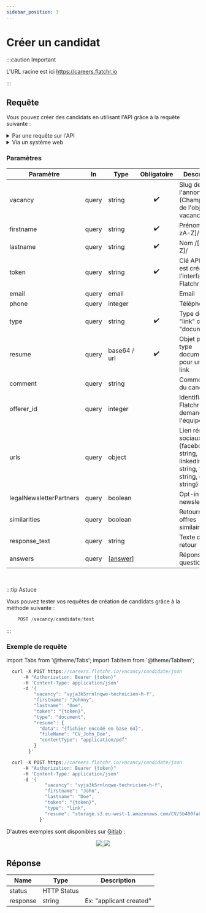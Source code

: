 ```yaml
---
sidebar_position: 3
---
```

# Créer un candidat

:::caution Important

L'URL racine est ici https://careers.flatchr.io

:::


## Requête

Vous pouvez créer des candidats en utilisant l'API grâce à la requête suivante : 

<details>
  <summary> Par une requête sur l'API  </summary>

```jsx
    POST vacancy/candidate/json
```
[![Run in Postman](https://run.pstmn.io/button.svg)](https://god.gw.postman.com/run-collection/18861404-4f87a56b-e6a0-4c9a-86cc-9c9de3aded2f?action=collection%2Ffork&collection-url=entityId%3D18861404-4f87a56b-e6a0-4c9a-86cc-9c9de3aded2f%26entityType%3Dcollection%26workspaceId%3D9ab396af-18af-4f93-809c-cddd2fbd1422#?env%5BFlatchr%5D=W3sia2V5IjoiYXBpX3Rva2VuIiwidmFsdWUiOiIiLCJlbmFibGVkIjp0cnVlLCJ0eXBlIjoic2VjcmV0In0seyJrZXkiOiJzbHVnIiwidmFsdWUiOiIiLCJlbmFibGVkIjp0cnVlLCJ0eXBlIjoiZGVmYXVsdCJ9LHsia2V5IjoiY29tcGFueSIsInZhbHVlIjoiIiwiZW5hYmxlZCI6dHJ1ZSwidHlwZSI6ImRlZmF1bHQifV0=)
</details>

<details>
  <summary> Via un système web  </summary>

```jsx
    POST vacancy/candidate/custom
```
[![Run in Postman](https://run.pstmn.io/button.svg)](https://god.gw.postman.com/run-collection/18861404-4f87a56b-e6a0-4c9a-86cc-9c9de3aded2f?action=collection%2Ffork&collection-url=entityId%3D18861404-4f87a56b-e6a0-4c9a-86cc-9c9de3aded2f%26entityType%3Dcollection%26workspaceId%3D9ab396af-18af-4f93-809c-cddd2fbd1422#?env%5BFlatchr%5D=W3sia2V5IjoiYXBpX3Rva2VuIiwidmFsdWUiOiIiLCJlbmFibGVkIjp0cnVlLCJ0eXBlIjoic2VjcmV0In0seyJrZXkiOiJzbHVnIiwidmFsdWUiOiIiLCJlbmFibGVkIjp0cnVlLCJ0eXBlIjoiZGVmYXVsdCJ9LHsia2V5IjoiY29tcGFueSIsInZhbHVlIjoiIiwiZW5hYmxlZCI6dHJ1ZSwidHlwZSI6ImRlZmF1bHQifV0=)
</details>


### Paramètres
|Paramètre|In|Type|Obligatoire|Description|
|---|---|---|---|---|
vacancy	| query | string | <center>✔️</center> | Slug de l'annonce (Champ `slug` de l'objet vacancy) |
firstname| query | string | <center>✔️</center> | Prénom /[a-zA-Z]/ |
lastname | query | string | <center>✔️</center> | Nom /[a-zA-Z]/ |
token | query | string | <center>✔️</center> |	Clé API. Elle est créée dans l’interface Flatchr |
email | query |	email	||	Email |
phone | query | integer	||	Téléphone |
type | query | string	| <center>✔️</center> |	Type de  CV "link" ou "document" |
resume | query | base64  / url | <center>✔️</center> | Objet pour un type document url pour un type link |
comment | query | string	||	Commentaire du candidat ||
offerer_id | query | integer ||	Identifiant Flatchr a demander à l'équipe |
urls | query | object ||	Lien réseaux sociaux {facebook: string, linkedin: string, twitter: string, other: string} |
legalNewsletterPartners	| query | boolean	||	Opt-in newsletter |
similarities | query |	boolean	||	Retourne offres similaires |
response_text | query |string	||	Texte de retour |
answers | query | [[answer](/docs/Schemas/answer)] ||	Réponses aux questions/tags |

<br/>

:::tip Astuce

Vous pouvez tester vos requêtes de création de candidats grâce à la méthode suivante : 

```jsx
    POST /vacancy/candidate/test
```

:::


### Exemple de requête

import Tabs from '@theme/Tabs';
import TabItem from '@theme/TabItem';

<Tabs>

  <TabItem value="pdf" label="Avec un fichier PDF" default>

  ```jsx title="Créer un candidat avec le lien d'un CV"
    curl -X POST https://careers.flatchr.io/vacancy/candidate/json
        -H "Authorization: Bearer {token}"
        -H 'Content-Type: application/json'
        -d '{
            "vacancy": "vyja3k5rrnlnqwe-technicien-h-f",
            "firstname": "Johnny",
            "lastname": "Doe",
            "token": "{token}",
            "type": "document",
            "resume": {
              "data": "{fichier encodé en base 64}",
              "fileName": "CV_John_Doe",
              "contentType": "application/pdf"
            }
          }'
  ```

  </TabItem>
  <TabItem value="link" label="Avec un lien vers le CV">

  ```jsx title="Créer un candidat avec le lien d'un CV"
    curl -X POST https://careers.flatchr.io/vacancy/candidate/json
        -H "Authorization: Bearer {token}"
        -H 'Content-Type: application/json'
        -d '{
                "vacancy": "vyja3k5rnlnqwe-technicien-h-f",
                "firstname": "John",
                "lastname": "Doe",
                "token": "{token}",
                "type": "link",
                "resume": "storage.s3.eu-west-1.amazonaws.com/CV/5b400fab-679811f70b0e/CV_John_Doe.pdf"
              }' 

  ```
  </TabItem>
</Tabs>

D'autres exemples sont disponibles sur [Gitlab](https://gitlab.com/flatchr/example) : 

<center>
  <a class="button button--outline button--secondary" href="https://gitlab.com/flatchr/example/-/blob/master/post_node.js" style={{height: 5 + 'em', width:10 + "em"}}>
    <img src="https://upload.wikimedia.org/wikipedia/commons/thumb/d/d9/Node.js_logo.svg/128px-Node.js_logo.svg.png"/>
  </a>
  <a class="button button--outline button--secondary" href="https://gitlab.com/flatchr/example/-/blob/master/post_php.php"style={{height: 5 + 'em', width:10 + "em"}}>
    <img src="https://upload.wikimedia.org/wikipedia/commons/thumb/2/27/PHP-logo.svg/128px-PHP-logo.svg.png"/>
  </a>
</center>


## Réponse
|Name|Type|Description|
|---|---|---|
status|HTTP Status||
response| string |Ex: "applicant created"|